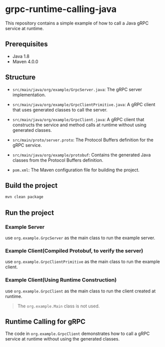 # grpc-runtime-calling-java

 This repository contains a simple example of how to call a Java gRPC service at runtime.

## Prerequisites

- Java 1.8
- Maven 4.0.0

## Structure

- `src/main/java/org/example/GrpcServer.java`: The gRPC server implementation.

- `src/main/java/org/example/GrpcClientPrimitive.java`: A gRPC client that uses generated classes to call the server.
- `src/main/java/org/example/GrpcClient.java`: A gRPC client that constructs the service and method calls at runtime without using generated classes.
- `src/main/proto/server.proto`: The Protocol Buffers definition for the gRPC service.
- `src/main/java/org/example/protobuf`: Contains the generated Java classes from the Protocol Buffers definition.
- `pom.xml`: The Maven configuration file for building the project.

## Build the project

```bash
mvn clean package
```

## Run the project

### Example Server

use `org.example.GrpcServer` as the main class to run the example server.

### Example Client(Compiled Protobuf, to verify the server)

use `org.example.GrpcClientPrimitive` as the main class to run the example client.

### Example Client(Using Runtime Construction)

use `org.example.GrpcClient` as the main class to run the client created at runtime.

>The `org.example.Main` class is not used.


## Runtime Calling for gRPC

The code in `org.example.GrpcClient` demonstrates how to call a gRPC service at runtime without using the generated classes.


